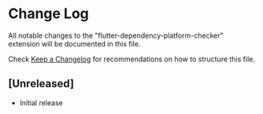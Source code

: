 # Change Log

All notable changes to the "flutter-dependency-platform-checker" extension will be documented in this file.

Check [Keep a Changelog](http://keepachangelog.com/) for recommendations on how to structure this file.

## [Unreleased]

- Initial release